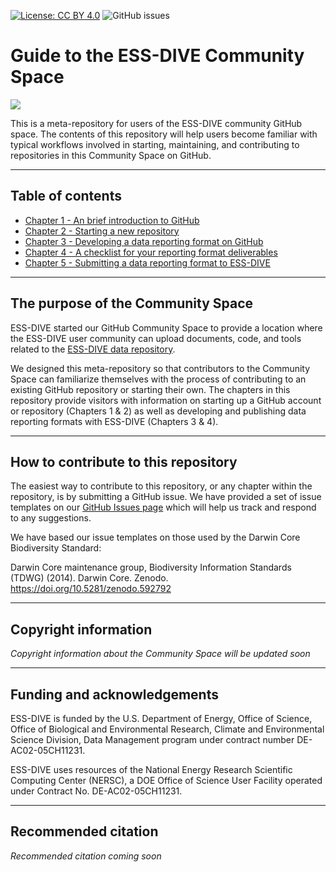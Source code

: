 [![License: CC BY 4.0](https://img.shields.io/badge/License-CC%20BY%204.0-lightgrey.svg)](https://creativecommons.org/licenses/by/4.0/) ![GitHub issues](https://img.shields.io/github/issues-raw/ess-dive-community/essdive-community-space-guide)

# Guide to the ESS-DIVE Community Space

![](http://ess-dive.lbl.gov/wp-content/themes/ess-dive/images/ess-dive-site-title-logo.png)

This is a meta-repository for users of the ESS-DIVE community GitHub space. The contents of this repository will help users become familiar with typical workflows involved in starting, maintaining, and contributing to repositories in this Community Space on GitHub.

---  

## Table of contents
- [Chapter 1 - An brief introduction to GitHub](01_introduction.md)
- [Chapter 2 - Starting a new repository](02__new_repository.md)
- [Chapter 3 - Developing a data reporting format on GitHub](03_reporting_format_dev.md)
- [Chapter 4 - A checklist for your reporting format deliverables](04_deliverable_checklist.md)
- [Chapter 5 - Submitting a data reporting format to ESS-DIVE](05_reporting_format_pub.md)

--- 

## The purpose of the Community Space  
ESS-DIVE started our GitHub Community Space to provide a location where the ESS-DIVE user community can upload documents, code, and tools related to the [ESS-DIVE data repository](http://ess-dive.lbl.gov/).  

We designed this meta-repository so that contributors to the Community Space can familiarize themselves with the process of contributing to an existing GitHub repository or starting their own.  The chapters in this repository provide visitors with information on starting up a GitHub account or repository (Chapters 1 & 2) as well as developing and publishing data reporting formats with ESS-DIVE (Chapters 3 & 4).

--- 
## How to contribute to this repository
The easiest way to contribute to this repository, or any chapter within the repository, is by submitting a GitHub issue.  We have provided a set of issue templates on our [GitHub Issues page](https://github.com/ess-dive-community/essdive-community-space-guide/issues/new/choose) which will help us track and respond to any suggestions.

We have based our issue templates on those used by the Darwin Core Biodiversity Standard:

Darwin Core maintenance group, Biodiversity Information Standards (TDWG) (2014). Darwin Core. Zenodo. https://doi.org/10.5281/zenodo.592792

---  
## Copyright information  
*Copyright information about the Community Space will be updated soon*

---
## Funding and acknowledgements  
ESS-DIVE is funded by the U.S. Department of Energy, Office of Science, Office of Biological and Environmental Research, Climate and Environmental Science Division, Data Management program under contract number DE-AC02-05CH11231. 

ESS-DIVE uses resources of the National Energy Research Scientific Computing Center (NERSC), a DOE Office of Science User Facility operated under Contract No. DE-AC02-05CH11231. 

---  
## Recommended citation 
*Recommended citation coming soon*